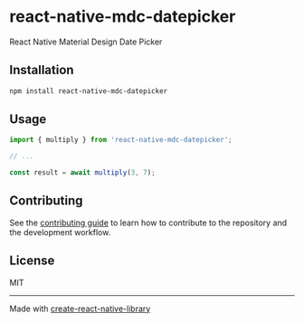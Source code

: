 # react-native-mdc-datepicker

React Native Material Design Date Picker

## Installation

```sh
npm install react-native-mdc-datepicker
```

## Usage

```js
import { multiply } from 'react-native-mdc-datepicker';

// ...

const result = await multiply(3, 7);
```

## Contributing

See the [contributing guide](CONTRIBUTING.md) to learn how to contribute to the repository and the development workflow.

## License

MIT

---

Made with [create-react-native-library](https://github.com/callstack/react-native-builder-bob)
